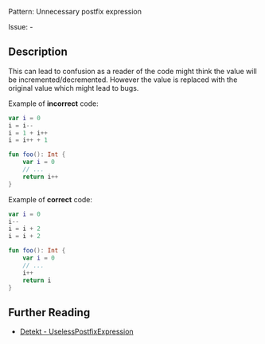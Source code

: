 Pattern: Unnecessary postfix expression

Issue: -

## Description

This can lead to confusion as a reader of the code might think the value will be incremented/decremented. However the value is replaced with the original value which might lead to bugs.

Example of **incorrect** code:

```kotlin
var i = 0
i = i--
i = 1 + i++
i = i++ + 1

fun foo(): Int {
    var i = 0
    // ...
    return i++
}
```

Example of **correct** code:

```kotlin
var i = 0
i--
i = i + 2
i = i + 2

fun foo(): Int {
    var i = 0
    // ...
    i++
    return i
}
```

## Further Reading

* [Detekt - UselessPostfixExpression](https://detekt.dev/docs/rules/potential-bugs/#uselesspostfixexpression)